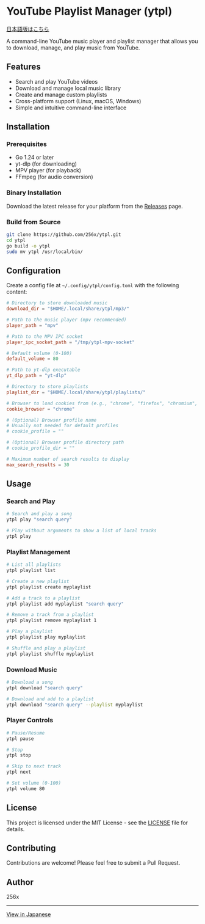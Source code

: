 # YouTube Playlist Manager (ytpl)

[日本語版はこちら](README.md)

A command-line YouTube music player and playlist manager that allows you to download, manage, and play music from YouTube.

## Features

- Search and play YouTube videos
- Download and manage local music library
- Create and manage custom playlists
- Cross-platform support (Linux, macOS, Windows)
- Simple and intuitive command-line interface

## Installation

### Prerequisites

- Go 1.24 or later
- yt-dlp (for downloading)
- MPV player (for playback)
- FFmpeg (for audio conversion)

### Binary Installation

Download the latest release for your platform from the [Releases](https://github.com/256x/ytpl/releases) page.

### Build from Source

```bash
git clone https://github.com/256x/ytpl.git
cd ytpl
go build -o ytpl
sudo mv ytpl /usr/local/bin/
```

## Configuration

Create a config file at `~/.config/ytpl/config.toml` with the following content:

```toml
# Directory to store downloaded music
download_dir = "$HOME/.local/share/ytpl/mp3/"

# Path to the music player (mpv recommended)
player_path = "mpv"

# Path to the MPV IPC socket
player_ipc_socket_path = "/tmp/ytpl-mpv-socket"

# Default volume (0-100)
default_volume = 80

# Path to yt-dlp executable
yt_dlp_path = "yt-dlp"

# Directory to store playlists
playlist_dir = "$HOME/.local/share/ytpl/playlists/"

# Browser to load cookies from (e.g., "chrome", "firefox", "chromium", "brave", "edge")
cookie_browser = "chrome"

# (Optional) Browser profile name
# Usually not needed for default profiles
# cookie_profile = ""

# (Optional) Browser profile directory path
# cookie_profile_dir = ""

# Maximum number of search results to display
max_search_results = 30
```

## Usage

### Search and Play

```bash
# Search and play a song
ytpl play "search query"

# Play without arguments to show a list of local tracks
ytpl play
```

### Playlist Management

```bash
# List all playlists
ytpl playlist list

# Create a new playlist
ytpl playlist create myplaylist

# Add a track to a playlist
ytpl playlist add myplaylist "search query"

# Remove a track from a playlist
ytpl playlist remove myplaylist 1

# Play a playlist
ytpl playlist play myplaylist

# Shuffle and play a playlist
ytpl playlist shuffle myplaylist
```

### Download Music

```bash
# Download a song
ytpl download "search query"

# Download and add to a playlist
ytpl download "search query" --playlist myplaylist
```

### Player Controls

```bash
# Pause/Resume
ytpl pause

# Stop
ytpl stop

# Skip to next track
ytpl next

# Set volume (0-100)
ytpl volume 80
```

## License

This project is licensed under the MIT License - see the [LICENSE](LICENSE) file for details.

## Contributing

Contributions are welcome! Please feel free to submit a Pull Request.

## Author

256x

---

[View in Japanese](README.md)
